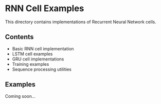 # RNN Cell Examples

This directory contains implementations of Recurrent Neural Network cells.

## Contents

- Basic RNN cell implementation
- LSTM cell examples
- GRU cell implementations
- Training examples
- Sequence processing utilities

## Examples

Coming soon...
